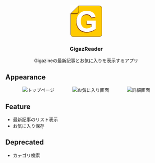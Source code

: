 <div align="center">
  <img src="https://github.com/kuroppe1819/GigazReader/blob/master/app/src/main/res/drawable/gigaz_icon.png" alt="GigazReaderアイコン" width="100px" height="100px">
</div>

<div align="center">

### GigazReader

Gigazineの最新記事とお気に入りを表示するアプリ
</div>

## Appearance

<div align="center">
  <img src="https://user-images.githubusercontent.com/17245737/76154952-7fdd0a00-6128-11ea-8479-cbaaa7993031.png" alt="トップページ" width="240px">　　　　<img src="https://user-images.githubusercontent.com/17245737/76680347-35c5be00-662b-11ea-8038-4deaae386f6d.png" alt="お気に入り画面" width="240px">　　　　<img src="https://user-images.githubusercontent.com/17245737/76154948-75bb0b80-6128-11ea-9b9c-0bcddc192dc9.png" alt="詳細画面" width="240px">
</div>

## Feature
- 最新記事のリスト表示
- お気に入り保存

## Deprecated
- カテゴリ検索
